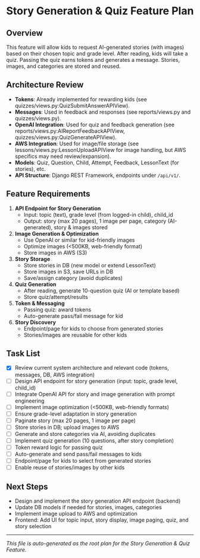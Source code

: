 # Story Generation & Quiz Feature Plan

## Overview
This feature will allow kids to request AI-generated stories (with images) based on their chosen topic and grade level. After reading, kids will take a quiz. Passing the quiz earns tokens and generates a message. Stories, images, and categories are stored and reused.

## Architecture Review
- **Tokens**: Already implemented for rewarding kids (see quizzes/views.py:QuizSubmitAnswerAPIView).
- **Messages**: Used in feedback and responses (see reports/views.py and quizzes/views.py).
- **OpenAI Integration**: Used for quiz and feedback generation (see reports/views.py:AIReportFeedbackAPIView, quizzes/views.py:QuizGenerateAPIView).
- **AWS Integration**: Used for image/file storage (see lessons/views.py:LessonUploadAPIView for image handling, but AWS specifics may need review/expansion).
- **Models**: Quiz, Question, Child, Attempt, Feedback, LessonText (for stories), etc.
- **API Structure**: Django REST Framework, endpoints under `/api/v1/`.

## Feature Requirements
1. **API Endpoint for Story Generation**
   - Input: topic (text), grade level (from logged-in child), child_id
   - Output: story (max 20 pages), 1 image per page, category (AI-generated), story & images stored
2. **Image Generation & Optimization**
   - Use OpenAI or similar for kid-friendly images
   - Optimize images (<500KB, web-friendly format)
   - Store images in AWS (S3)
3. **Story Storage**
   - Store stories in DB (new model or extend LessonText)
   - Store images in S3, save URLs in DB
   - Save/assign category (avoid duplicates)
4. **Quiz Generation**
   - After reading, generate 10-question quiz (AI or template based)
   - Store quiz/attempt/results
5. **Token & Messaging**
   - Passing quiz: award tokens
   - Auto-generate pass/fail message for kid
6. **Story Discovery**
   - Endpoint/page for kids to choose from generated stories
   - Stories/images are reusable for other kids

## Task List
- [x] Review current system architecture and relevant code (tokens, messages, DB, AWS integration)
- [ ] Design API endpoint for story generation (input: topic, grade level, child_id)
- [ ] Integrate OpenAI API for story and image generation with prompt engineering
- [ ] Implement image optimization (<500KB, web-friendly formats)
- [ ] Ensure grade-level adaptation in story generation
- [ ] Paginate story (max 20 pages, 1 image per page)
- [ ] Store stories in DB; upload images to AWS
- [ ] Generate and store categories via AI, avoiding duplicates
- [ ] Implement quiz generation (10 questions, after story completion)
- [ ] Token reward logic for passing quiz
- [ ] Auto-generate and send pass/fail messages to kids
- [ ] Endpoint/page for kids to select from generated stories
- [ ] Enable reuse of stories/images by other kids

## Next Steps
- Design and implement the story generation API endpoint (backend)
- Update DB models if needed for stories, images, categories
- Implement image upload to AWS and optimization
- Frontend: Add UI for topic input, story display, image paging, quiz, and story selection

---
*This file is auto-generated as the root plan for the Story Generation & Quiz Feature.*
